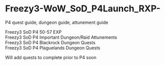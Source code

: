 # Freezy3-WoW_SoD_P4Launch_RXP-
P4 quest guide, dungeon guide, attunement guide

Freezy3 SoD P4 50-57 EXP  
Freezy3 SoD P4 Important Dungeon/Raid Attunements  
Freezy3 SoD P4 Blackrock Dungeon Quests  
Freezy3 SoD P4 Plaguelands Dungeon Quests  

Will add quests to complete prior to P4 soon
